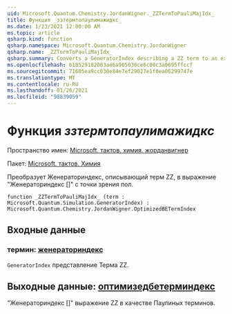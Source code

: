 ```yaml
---
uid: Microsoft.Quantum.Chemistry.JordanWigner._ZZTermToPauliMajIdx_
title: Функция _ззтермтопаулимажидкс_
ms.date: 1/23/2021 12:00:00 AM
ms.topic: article
qsharp.kind: function
qsharp.namespace: Microsoft.Quantum.Chemistry.JordanWigner
qsharp.name: _ZZTermToPauliMajIdx_
qsharp.summary: Converts a GeneratorIndex describing a ZZ term to an expression 'GeneratorIndex[]' in terms of Paulis.
ms.openlocfilehash: b18529182083ae6a905036ce6c00c3a0695ffccf
ms.sourcegitcommit: 71605ea9cc630e84e7ef29027e1f0ea06299747e
ms.translationtype: MT
ms.contentlocale: ru-RU
ms.lasthandoff: 01/26/2021
ms.locfileid: "98839059"
---
```

# <a name="_zztermtopaulimajidx_-function"></a>Функция _ззтермтопаулимажидкс_

Пространство имен: [Microsoft. тактов. химия. жорданвигнер](xref:Microsoft.Quantum.Chemistry.JordanWigner)

Пакет: [Microsoft. тактов. Химия](https://nuget.org/packages/Microsoft.Quantum.Chemistry)


Преобразует Женераториндекс, описывающий терм ZZ, в выражение "Женераториндекс []" с точки зрения пол.

```qsharp
function _ZZTermToPauliMajIdx_ (term : Microsoft.Quantum.Simulation.GeneratorIndex) : Microsoft.Quantum.Chemistry.JordanWigner.OptimizedBETermIndex
```


## <a name="input"></a>Входные данные

### <a name="term--generatorindex"></a>термин: [женераториндекс](xref:Microsoft.Quantum.Simulation.GeneratorIndex)

`GeneratorIndex` представление Терма ZZ.



## <a name="output--optimizedbetermindex"></a>Выходные данные: [оптимизедбетерминдекс](xref:Microsoft.Quantum.Chemistry.JordanWigner.OptimizedBETermIndex)

"Женераториндекс []" выражение ZZ в качестве Паулиных терминов.